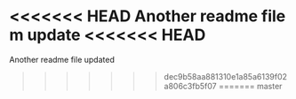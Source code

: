<<<<<<< HEAD
Another readme file
m update
<<<<<<< HEAD
=======
Another readme file 
updated
>>>>>>> dec9b58aa881310e1a85a6139f02a806c3fb5f07
=======
>>>>>>> master
